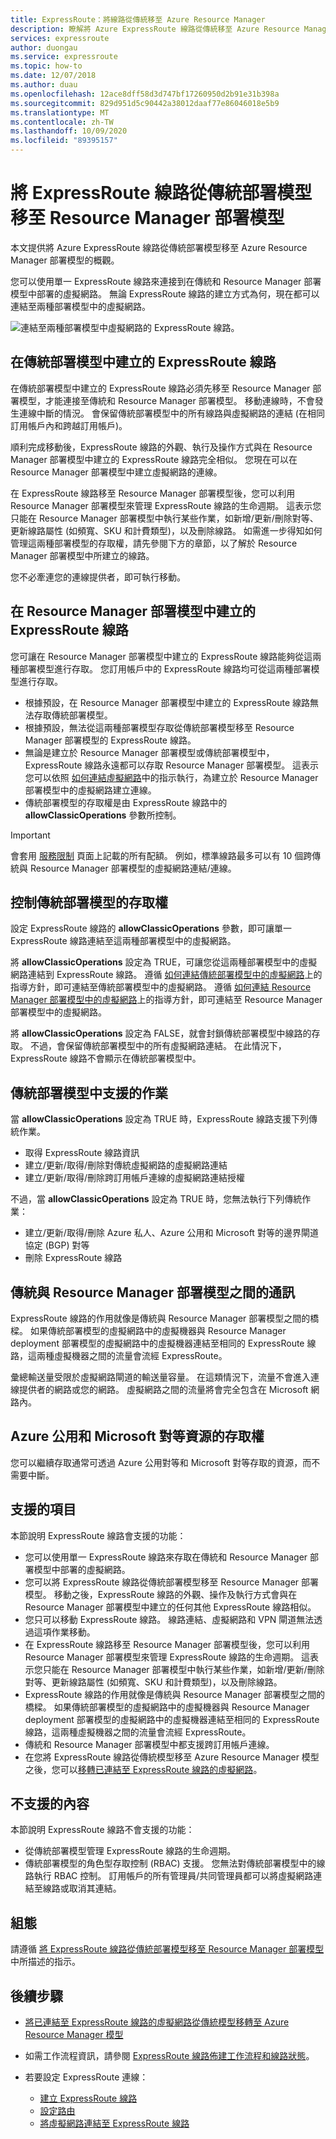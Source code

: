 ```yaml
---
title: ExpressRoute：將線路從傳統移至 Azure Resource Manager
description: 瞭解將 Azure ExpressRoute 線路從傳統移至 Azure Resource Manager 部署模型的意義為何。
services: expressroute
author: duongau
ms.service: expressroute
ms.topic: how-to
ms.date: 12/07/2018
ms.author: duau
ms.openlocfilehash: 12ace8dff58d3d747bf17260950d2b91e31b398a
ms.sourcegitcommit: 829d951d5c90442a38012daaf77e86046018e5b9
ms.translationtype: MT
ms.contentlocale: zh-TW
ms.lasthandoff: 10/09/2020
ms.locfileid: "89395157"
---
```

# <a name="moving-expressroute-circuits-from-the-classic-to-the-resource-manager-deployment-model"></a>將 ExpressRoute 線路從傳統部署模型移至 Resource Manager 部署模型
本文提供將 Azure ExpressRoute 線路從傳統部署模型移至 Azure Resource Manager 部署模型的概觀。

您可以使用單一 ExpressRoute 線路來連接到在傳統和 Resource Manager 部署模型中部署的虛擬網路。 無論 ExpressRoute 線路的建立方式為何，現在都可以連結至兩種部署模型中的虛擬網路。

![連結至兩種部署模型中虛擬網路的 ExpressRoute 線路。](./media/expressroute-move/expressroute-move-1.png)

## <a name="expressroute-circuits-that-are-created-in-the-classic-deployment-model"></a>在傳統部署模型中建立的 ExpressRoute 線路
在傳統部署模型中建立的 ExpressRoute 線路必須先移至 Resource Manager 部署模型，才能連接至傳統和 Resource Manager 部署模型。 移動連線時，不會發生連線中斷的情況。 會保留傳統部署模型中的所有線路與虛擬網路的連結 (在相同訂用帳戶內和跨越訂用帳戶)。

順利完成移動後，ExpressRoute 線路的外觀、執行及操作方式與在 Resource Manager 部署模型中建立的 ExpressRoute 線路完全相似。 您現在可以在 Resource Manager 部署模型中建立虛擬網路的連線。

在 ExpressRoute 線路移至 Resource Manager 部署模型後，您可以利用 Resource Manager 部署模型來管理 ExpressRoute 線路的生命週期。 這表示您只能在 Resource Manager 部署模型中執行某些作業，如新增/更新/刪除對等、更新線路屬性 (如頻寬、SKU 和計費類型)，以及刪除線路。 如需進一步得知如何管理這兩種部署模型的存取權，請先參閱下方的章節，以了解於 Resource Manager 部署模型中所建立的線路。

您不必牽連您的連線提供者，即可執行移動。

## <a name="expressroute-circuits-that-are-created-in-the-resource-manager-deployment-model"></a>在 Resource Manager 部署模型中建立的 ExpressRoute 線路
您可讓在 Resource Manager 部署模型中建立的 ExpressRoute 線路能夠從這兩種部署模型進行存取。 您訂用帳戶中的 ExpressRoute 線路均可從這兩種部署模型進行存取。

* 根據預設，在 Resource Manager 部署模型中建立的 ExpressRoute 線路無法存取傳統部署模型。
* 根據預設，無法從這兩種部署模型存取從傳統部署模型移至 Resource Manager 部署模型的 ExpressRoute 線路。
* 無論是建立於 Resource Manager 部署模型或傳統部署模型中，ExpressRoute 線路永遠都可以存取 Resource Manager 部署模型。 這表示您可以依照 [如何連結虛擬網路](expressroute-howto-linkvnet-arm.md)中的指示執行，為建立於 Resource Manager 部署模型中的虛擬網路建立連線。
* 傳統部署模型的存取權是由 ExpressRoute 線路中的 **allowClassicOperations** 參數所控制。

> [!IMPORTANT]
> 會套用 [服務限制](../azure-resource-manager/management/azure-subscription-service-limits.md) 頁面上記載的所有配額。 例如，標準線路最多可以有 10 個跨傳統與 Resource Manager 部署模型的虛擬網路連結/連線。
> 
> 

## <a name="controlling-access-to-the-classic-deployment-model"></a>控制傳統部署模型的存取權
設定 ExpressRoute 線路的 **allowClassicOperations** 參數，即可讓單一 ExpressRoute 線路連結至這兩種部署模型中的虛擬網路。

將 **allowClassicOperations** 設定為 TRUE，可讓您從這兩種部署模型中的虛擬網路連結到 ExpressRoute 線路。 遵循 [如何連結傳統部署模型中的虛擬網路](expressroute-howto-linkvnet-classic.md)上的指導方針，即可連結至傳統部署模型中的虛擬網路。 遵循 [如何連結 Resource Manager 部署模型中的虛擬網路](expressroute-howto-linkvnet-arm.md)上的指導方針，即可連結至 Resource Manager 部署模型中的虛擬網路。

將 **allowClassicOperations** 設定為 FALSE，就會封鎖傳統部署模型中線路的存取。 不過，會保留傳統部署模型中的所有虛擬網路連結。 在此情況下，ExpressRoute 線路不會顯示在傳統部署模型中。

## <a name="supported-operations-in-the-classic-deployment-model"></a>傳統部署模型中支援的作業
當 **allowClassicOperations** 設定為 TRUE 時，ExpressRoute 線路支援下列傳統作業。

* 取得 ExpressRoute 線路資訊
* 建立/更新/取得/刪除對傳統虛擬網路的虛擬網路連結
* 建立/更新/取得/刪除跨訂用帳戶連線的虛擬網路連結授權

不過，當 **allowClassicOperations** 設定為 TRUE 時，您無法執行下列傳統作業：

* 建立/更新/取得/刪除 Azure 私人、Azure 公用和 Microsoft 對等的邊界閘道協定 (BGP) 對等
* 刪除 ExpressRoute 線路

## <a name="communication-between-the-classic-and-the-resource-manager-deployment-models"></a>傳統與 Resource Manager 部署模型之間的通訊
ExpressRoute 線路的作用就像是傳統與 Resource Manager 部署模型之間的橋樑。 如果傳統部署模型的虛擬網路中的虛擬機器與 Resource Manager deployment 部署模型的虛擬網路中的虛擬機器連結至相同的 ExpressRoute 線路，這兩種虛擬機器之間的流量會流經 ExpressRoute。

彙總輸送量受限於虛擬網路閘道的輸送量容量。 在這類情況下，流量不會進入連線提供者的網路或您的網路。 虛擬網路之間的流量將會完全包含在 Microsoft 網路內。

## <a name="access-to-azure-public-and-microsoft-peering-resources"></a>Azure 公用和 Microsoft 對等資源的存取權
您可以繼續存取通常可透過 Azure 公用對等和 Microsoft 對等存取的資源，而不需要中斷。  

## <a name="whats-supported"></a>支援的項目
本節說明 ExpressRoute 線路會支援的功能：

* 您可以使用單一 ExpressRoute 線路來存取在傳統和 Resource Manager 部署模型中部署的虛擬網路。
* 您可以將 ExpressRoute 線路從傳統部署模型移至 Resource Manager 部署模型。 移動之後，ExpressRoute 線路的外觀、操作及執行方式會與在 Resource Manager 部署模型中建立的任何其他 ExpressRoute 線路相似。
* 您只可以移動 ExpressRoute 線路。 線路連結、虛擬網路和 VPN 閘道無法透過這項作業移動。
* 在 ExpressRoute 線路移至 Resource Manager 部署模型後，您可以利用 Resource Manager 部署模型來管理 ExpressRoute 線路的生命週期。 這表示您只能在 Resource Manager 部署模型中執行某些作業，如新增/更新/刪除對等、更新線路屬性 (如頻寬、SKU 和計費類型)，以及刪除線路。
* ExpressRoute 線路的作用就像是傳統與 Resource Manager 部署模型之間的橋樑。 如果傳統部署模型的虛擬網路中的虛擬機器與 Resource Manager deployment 部署模型的虛擬網路中的虛擬機器連結至相同的 ExpressRoute 線路，這兩種虛擬機器之間的流量會流經 ExpressRoute。
* 傳統和 Resource Manager 部署模型中都支援跨訂用帳戶連線。
* 在您將 ExpressRoute 線路從傳統模型移至 Azure Resource Manager 模型之後，您可以[移轉已連結至 ExpressRoute 線路的虛擬網路](expressroute-migration-classic-resource-manager.md)。

## <a name="whats-not-supported"></a>不支援的內容
本節說明 ExpressRoute 線路不會支援的功能：

* 從傳統部署模型管理 ExpressRoute 線路的生命週期。
* 傳統部署模型的角色型存取控制 (RBAC) 支援。 您無法對傳統部署模型中的線路執行 RBAC 控制。 訂用帳戶的所有管理員/共同管理員都可以將虛擬網路連結至線路或取消其連結。

## <a name="configuration"></a>組態
請遵循 [將 ExpressRoute 線路從傳統部署模型移至 Resource Manager 部署模型](expressroute-howto-move-arm.md)中所描述的指示。

## <a name="next-steps"></a>後續步驟
* [將已連結至 ExpressRoute 線路的虛擬網路從傳統模型移轉至 Azure Resource Manager 模型](expressroute-migration-classic-resource-manager.md)
* 如需工作流程資訊，請參閱 [ExpressRoute 線路佈建工作流程和線路狀態](expressroute-workflows.md)。
* 若要設定 ExpressRoute 連線：
  
  * [建立 ExpressRoute 線路](expressroute-howto-circuit-arm.md)
  * [設定路由](expressroute-howto-routing-arm.md)
  * [將虛擬網路連結至 ExpressRoute 線路](expressroute-howto-linkvnet-arm.md)

